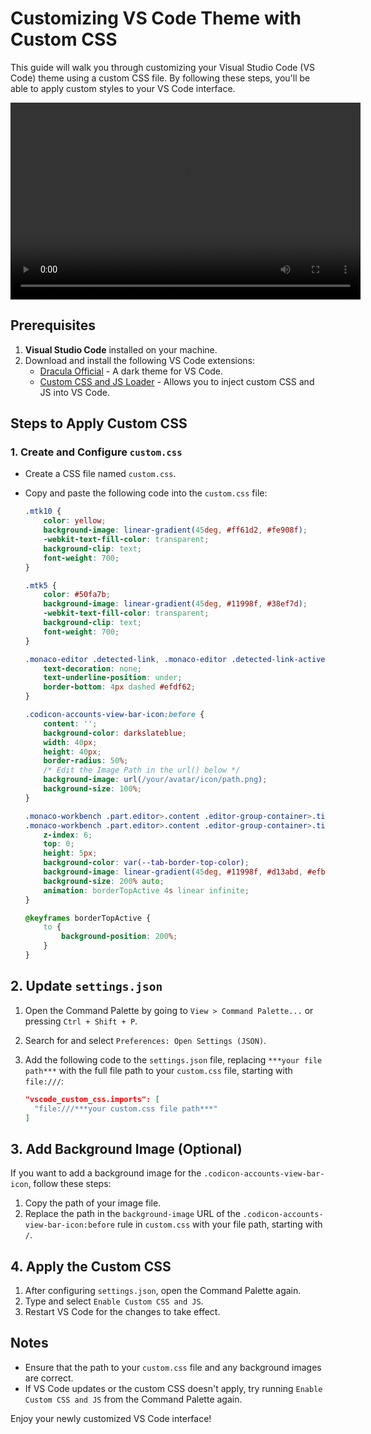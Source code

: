 # Customizing VS Code Theme with Custom CSS

This guide will walk you through customizing your Visual Studio Code (VS Code) theme using a custom CSS file. By following these steps, you'll be able to apply custom styles to your VS Code interface.

<video width="560" height="315" controls>
  <source src="./vscode-theme-change.mp4" type="video/mp4">
  Your browser does not support the video tag.
</video>

## Prerequisites

1. **Visual Studio Code** installed on your machine.
2. Download and install the following VS Code extensions:
   - [Dracula Official](https://marketplace.visualstudio.com/items?itemName=dracula-theme.theme-dracula) - A dark theme for VS Code.
   - [Custom CSS and JS Loader](https://marketplace.visualstudio.com/items?itemName=be5invis.vscode-custom-css) - Allows you to inject custom CSS and JS into VS Code.

## Steps to Apply Custom CSS

### 1. Create and Configure `custom.css`

- Create a CSS file named `custom.css`.
- Copy and paste the following code into the `custom.css` file:

  ```css
  .mtk10 {
      color: yellow;
      background-image: linear-gradient(45deg, #ff61d2, #fe908f);
      -webkit-text-fill-color: transparent;
      background-clip: text;
      font-weight: 700;
  }

  .mtk5 {
      color: #50fa7b;
      background-image: linear-gradient(45deg, #11998f, #38ef7d);
      -webkit-text-fill-color: transparent;
      background-clip: text;
      font-weight: 700;
  }

  .monaco-editor .detected-link, .monaco-editor .detected-link-active {
      text-decoration: none;
      text-underline-position: under;
      border-bottom: 4px dashed #efdf62;
  }

  .codicon-accounts-view-bar-icon:before {
      content: '';
      background-color: darkslateblue;
      width: 40px;
      height: 40px;
      border-radius: 50%;
      /* Edit the Image Path in the url() below */
      background-image: url(/your/avatar/icon/path.png);
      background-size: 100%;
  }

  .monaco-workbench .part.editor>.content .editor-group-container>.title .tabs-container>.tab.active.tab-border-top>.tab-border-top-container, 
  .monaco-workbench .part.editor>.content .editor-group-container>.title .tabs-container>.tab.selected.tab-border-top>.tab-border-top-container {
      z-index: 6;
      top: 0;
      height: 5px;
      background-color: var(--tab-border-top-color);
      background-image: linear-gradient(45deg, #11998f, #d13abd, #efbd8a, #11998f);
      background-size: 200% auto;
      animation: borderTopActive 4s linear infinite;
  }

  @keyframes borderTopActive {
      to {
          background-position: 200%;
      }
  }

## 2. Update `settings.json`

1. Open the Command Palette by going to `View > Command Palette...` or pressing `Ctrl + Shift + P`.
2. Search for and select `Preferences: Open Settings (JSON)`.
3. Add the following code to the `settings.json` file, replacing `***your file path***` with the full file path to your `custom.css` file, starting with `file:///`:

    ```json
    "vscode_custom_css.imports": [
      "file:///***your custom.css file path***"
    ]
    ```

## 3. Add Background Image (Optional)

If you want to add a background image for the `.codicon-accounts-view-bar-icon`, follow these steps:

1. Copy the path of your image file.
2. Replace the path in the `background-image` URL of the `.codicon-accounts-view-bar-icon:before` rule in `custom.css` with your file path, starting with `/`.

## 4. Apply the Custom CSS

1. After configuring `settings.json`, open the Command Palette again.
2. Type and select `Enable Custom CSS and JS`.
3. Restart VS Code for the changes to take effect.

## Notes

- Ensure that the path to your `custom.css` file and any background images are correct.
- If VS Code updates or the custom CSS doesn't apply, try running `Enable Custom CSS and JS` from the Command Palette again.

Enjoy your newly customized VS Code interface!
